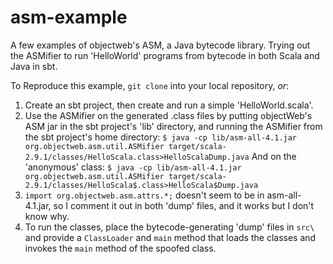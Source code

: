 asm-example
===========

A few examples of objectweb's ASM, a Java bytecode library. Trying out the ASMifier to run 'HelloWorld' programs from bytecode in both Scala and Java in sbt.

To Reproduce this example, `git clone` into your local repository, *or*:

1) Create an sbt project, then create and run a simple 'HelloWorld.scala'.
2) Use the ASMifier on the generated .class files by putting objectWeb's ASM jar in the sbt project's 'lib' directory, and running the ASMifier from the sbt project's home directory: 
    `$ java -cp lib/asm-all-4.1.jar org.objectweb.asm.util.ASMifier target/scala-2.9.1/classes/HelloScala.class>HelloScalaDump.java` 
And on the 'anonymous' class:
    `$ java -cp lib/asm-all-4.1.jar org.objectweb.asm.util.ASMifier target/scala-2.9.1/classes/HelloScala$.class>HelloScala$Dump.java`
3) `import org.objectweb.asm.attrs.*;` doesn't seem to be in asm-all-4.1.jar, so I comment it out in both 'dump' files, and it works but I don't know why.
4) To run the classes, place the bytecode-generating 'dump' files in `src\` and provide a `ClassLoader` and `main` method that loads the classes and invokes the `main` method of the spoofed class.

